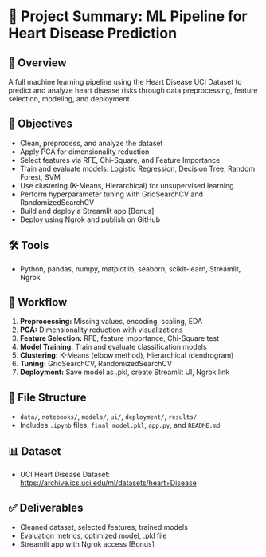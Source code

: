 # 🧠 Project Summary: ML Pipeline for Heart Disease Prediction

## 📌 Overview
A full machine learning pipeline using the Heart Disease UCI Dataset to predict and analyze heart disease risks through data preprocessing, feature selection, modeling, and deployment.

## 🎯 Objectives
- Clean, preprocess, and analyze the dataset
- Apply PCA for dimensionality reduction
- Select features via RFE, Chi-Square, and Feature Importance
- Train and evaluate models: Logistic Regression, Decision Tree, Random Forest, SVM
- Use clustering (K-Means, Hierarchical) for unsupervised learning
- Perform hyperparameter tuning with GridSearchCV and RandomizedSearchCV
- Build and deploy a Streamlit app [Bonus]
- Deploy using Ngrok and publish on GitHub

## 🛠️ Tools
- Python, pandas, numpy, matplotlib, seaborn, scikit-learn, Streamlit, Ngrok

## 🔄 Workflow
1. **Preprocessing:** Missing values, encoding, scaling, EDA
2. **PCA:** Dimensionality reduction with visualizations
3. **Feature Selection:** RFE, feature importance, Chi-Square test
4. **Model Training:** Train and evaluate classification models
5. **Clustering:** K-Means (elbow method), Hierarchical (dendrogram)
6. **Tuning:** GridSearchCV, RandomizedSearchCV
7. **Deployment:** Save model as .pkl, create Streamlit UI, Ngrok link

## 📁 File Structure
- `data/`, `notebooks/`, `models/`, `ui/`, `deployment/`, `results/`
- Includes `.ipynb` files, `final_model.pkl`, `app.py`, and `README.md`

## 📊 Dataset
- UCI Heart Disease Dataset: https://archive.ics.uci.edu/ml/datasets/heart+Disease

## ✅ Deliverables
- Cleaned dataset, selected features, trained models
- Evaluation metrics, optimized model, .pkl file
- Streamlit app with Ngrok access [Bonus]
